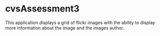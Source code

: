 # cvsAssessment3
This application displays a grid of flickr images with the ability to display more information about the image and the images author.
